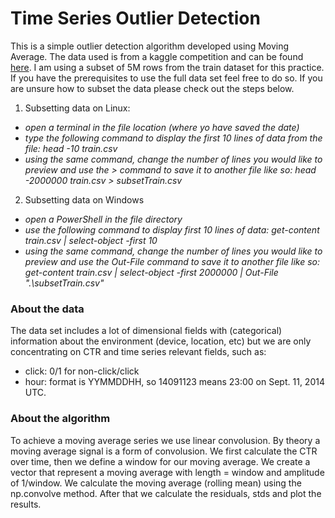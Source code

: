 # Time Series Outlier Detection
This is a simple outlier detection algorithm developed using Moving Average. The data used is from a kaggle competition and can be found [here](https://www.kaggle.com/c/avazu-ctr-prediction). I am using a subset of 5M rows from the train dataset for this practice. If you have the prerequisites to use the full data set feel free to do so. If you are unsure how to subset the data please check out the steps below. 

1. Subsetting data on Linux:
  * *open a terminal in the file location (where yo have saved the date)*
  * *type the following command to display the first 10 lines of data from the file: head -10 train.csv*
  * *using the same command, change the number of lines you would like to preview and use the > command to save it to another file like so: head -2000000 train.csv > subsetTrain.csv*

2. Subsetting data on Windows
  * *open a PowerShell in the file directory*
  * *use the following command to display first 10 lines of data: get-content train.csv | select-object -first 10*
  * *using the same command, change the number of lines you would like to preview and use the Out-File command to save it to another file like so: get-content train.csv | select-object -first 2000000 | Out-File ".\subsetTrain.csv"*

### About the data
The data set includes a lot of dimensional fields with (categorical) information about the environment
(device, location, etc) but we are only concentrating on CTR and time series relevant fields, such as: 
* click: 0/1 for non-click/click
* hour: format is YYMMDDHH, so 14091123 means 23:00 on Sept. 11, 2014 UTC.

### About the algorithm
To achieve a moving average series we use linear convolusion. By theory a moving average signal is a form of convolusion. We first calculate the CTR over time, then we define a window for our moving average. We create a vector that represent a moving average with length = window and amplitude of 1/window. We calculate the moving average (rolling mean) using the np.convolve method. After that we calculate the residuals, stds and plot the results. 
